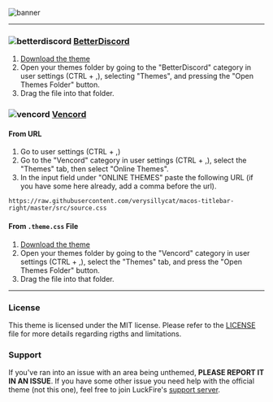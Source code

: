 ![banner](https://files.catbox.moe/sha6nh.png)

---

### ![betterdiscord](https://discord-extensions.github.io/assets/icons/betterdiscord.png) **[BetterDiscord](https://betterdiscord.app)**
1. [Download the theme](https://github.com/verysillycat/macos-titlebar-right/releases/download/V1.0/macos-titlebar-right.theme.css)
2. Open your themes folder by going to the "BetterDiscord" category in user settings (CTRL + ,), selecting "Themes", and pressing the "Open Themes Folder" button.
3. Drag the file into that folder.

### ![vencord](https://discord-extensions.github.io/assets/icons/vencord.gif) **[Vencord](https://github.com/Vendicated/Vencord)**
#### From URL
1. Go to user settings (CTRL + ,)
2. Go to the "Vencord" category in user settings (CTRL + ,), select the "Themes" tab, then select "Online Themes".
3. In the input field under "ONLINE THEMES" paste the following URL (if you have some here already, add a comma before the url).
```
https://raw.githubusercontent.com/verysillycat/macos-titlebar-right/master/src/source.css
```
#### From `.theme.css` File
1. [Download the theme](https://github.com/verysillycat/macos-titlebar-right/releases/download/V1.0/macos-titlebar-right.theme.css)
2. Open your themes folder by going to the "Vencord" category in user settings (CTRL + ,), select the "Themes" tab, and press the "Open Themes Folder" button.
3. Drag the file into that folder.

---

### License
This theme is licensed under the MIT license. Please refer to the [LICENSE](./LICENSE) file for more details regarding rigths and limitations.

### Support
If you've ran into an issue with an area being unthemed, **PLEASE REPORT IT IN AN ISSUE**. If you have some other issue you need help with the official theme (not this one), feel free to join LuckFire's [support server](https://discord.gg/vYdXbEzqDs).
